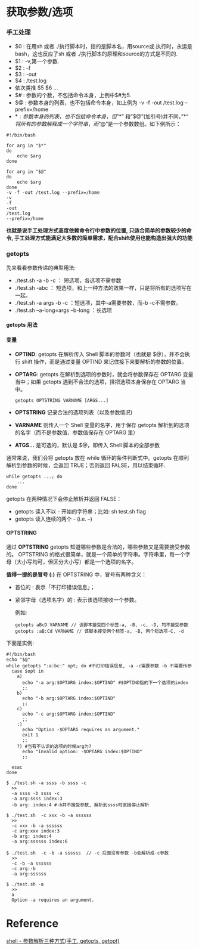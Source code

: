 # 获取参数/选项

### 手工处理

- $0 : 在用sh 或者 ./执行脚本时，指的是脚本名，用source或.执行时，永运是bash，这也反应了sh 或者 ./执行脚本的原理和source的方式是不同的.
- $1 : -v,第一个参数.
- $2 : -f
- $3 : -out
- $4 : /test.log
- 依次类推 $5 $6 …
- $# : 参数的个数，不包括命令本身，上例中\$#为5.
- $@ : 参数本身的列表，也不包括命令本身，如上例为 -v -f -out /test.log –prefix=/home
- $* : 参数本身的列表，也不包括命令本身，但”$*” 和”\$@”(加引号)并不同，”$*“将所有的参数解释成一个字符串，而”$@”是一个参数数组。如下例所示：

```
#!/bin/bash

for arg in "$*"
do
    echo $arg
done

for arg in "$@"
do
    echo $arg
done
-v -f -out /test.log --prefix=/home
-v
-f
-out
/test.log
--prefix=/home
```

**也就是说手工处理方式高度依赖命令行中参数的位置, 只适合简单的参数较少的命令, 手工处理方式能满足大多数的简单需求，配合shift使用也能构造出强大的功能**

### getopts

先来看看参数传递的典型用法:

- ./test.sh -a -b -c ： 短选项，各选项不需参数
- ./test.sh -abc ： 短选项，和上一种方法的效果一样，只是将所有的选项写在一起。
- ./test.sh -a args -b -c ：短选项，其中-a需要参数，而-b -c不需参数。
- ./test.sh –a-long=args –b-long ：长选项

#### getopts 用法

#### 变量

- **OPTIND**: getopts 在解析传入 Shell 脚本的参数时（也就是 $@），并不会执行 shift 操作，而是通过变量 OPTIND 来记住接下来要解析的参数的位置。

- **OPTARG**: getopts 在解析到选项的参数时，就会将参数保存在 OPTARG 变量当中；如果 getopts 遇到不合法的选项，择把选项本身保存在 OPTARG 当中。

  ```
  getopts OPTSTRING VARNAME [ARGS...]
  ```

- **OPTSTRING** 记录合法的选项列表（以及参数情况)

- **VARNAME** 则传入一个 Shell 变量的名字，用于保存 getopts 解析到的选项的名字（而不是参数值，参数值保存在 OPTARG 里）

- **ATGS…** 是可选的，默认是 $@，即传入 Shell 脚本的全部参数

通常来说，我们会将 getopts 放在 while 循环的条件判断式中。getopts 在顺利解析到参数的时候，会返回 TRUE；否则返回 FALSE，用以结束循环.

```
while getopts ...; do
    ...
done
```



getopts 在两种情况下会停止解析并返回 FALSE：

- getopts 读入不以 - 开始的字符串；比如: sh test.sh flag
- getopts 读入连续的两个 - (i.e. –)

#### OPTSTRING

通过 **OPTSTRING** getopts 知道哪些参数是合法的，哪些参数又是需要接受参数的。
OPTSTRING 的格式很简单，就是一个简单的字符串。字符串里，每一个字母（大小写均可，但区分大小写）都是一个选项的名字。

**值得一提的是冒号 (:)**
在 OPTSTRING 中，冒号有两种含义：

- 首位的 : 表示「不打印错误信息」；

- 紧邻字母（选项名字）的 : 表示该选项接收一个参数。

  例如:

  ```
  getopts aBcD VARNAME // 该脚本接受四个标签-a, -B, -c, -D, 均不接受参数
  getopts :aB:Cd VARNAME // 该脚本接受两个标签-a, -B, 两个短选项-C, -d
  ```

下面是实例:

```
#!/bin/bash
echo "$@"
while getopts ":a:bc:" opt; do #不打印错误信息, -a -c需要参数 -b 不需要传参  
  case $opt in
    a)
      echo "-a arg:$OPTARG index:$OPTIND" #$OPTIND指的下一个选项的index
      ;;
    b)
      echo "-b arg:$OPTARG index:$OPTIND"
      ;;
    c) 
      echo "-c arg:$OPTARG index:$OPTIND"
      ;;
    :)
      echo "Option -$OPTARG requires an argument." 
      exit 1
      ;;
    ?) #当有不认识的选项的时候arg为?
      echo "Invalid option: -$OPTARG index:$OPTIND"
      ;;
    
  esac
done
```



```
$ ./test.sh -a ssss -b ssss -c
  >>
  -a ssss -b ssss -c
  -a arg:ssss index:3
  -b arg: index:4 #-b并不接受参数, 解析到ssss时直接停止解析

$ ./test.sh  -c xxx -b -a ssssss
  >>
  -c xxx -b -a ssssss
  -c arg:xxx index:3
  -b arg: index:4
  -a arg:ssssss index:6

$ ./test.sh  -c -b -a ssssss  // -c 后面没有参数 -b会解析成-c参数
  >>
  -c -b -a ssssss
  -c arg:-b
  -a arg:ssssss
  
$ ./test.sh -a
  >> 
  a
  Option -a requires an argument.
```

# Reference

[shell - 参数解析三种方式(手工, getopts, getopt)](https://bummingboy.top/2017/12/19/shell%20-%20%E5%8F%82%E6%95%B0%E8%A7%A3%E6%9E%90%E4%B8%89%E7%A7%8D%E6%96%B9%E5%BC%8F(%E6%89%8B%E5%B7%A5,%20getopts,%20getopt)/)